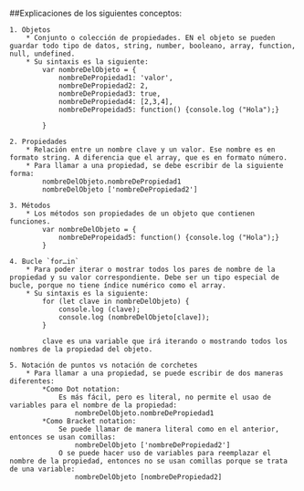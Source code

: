 ##Explicaciones de los siguientes conceptos:

	1. Objetos
		* Conjunto o colección de propiedades. EN el objeto se pueden guardar todo tipo de datos, string, number, booleano, array, function, null, undefined.
		* Su sintaxis es la siguiente:
			var nombreDelObjeto = {
				nombreDePropiedad1: 'valor',
				nombreDePropiedad2: 2,
				nombreDePropiedad3: true,
				nombreDePropiedad4: [2,3,4],
				nombreDePropeidad5: function() {console.log ("Hola");}

			}

	2. Propiedades
		* Relación entre un nombre clave y un valor. Ese nombre es en formato string. A diferencia que el array, que es en formato número.
		* Para llamar a una propiedad, se debe escribir de la siguiente forma:
			nombreDelObjeto.nombreDePropiedad1
			nombreDelObjeto ['nombreDePropiedad2']

	3. Métodos
		* Los métodos son propiedades de un objeto que contienen funciones.
			var nombreDelObjeto = {
				nombreDePropeidad5: function() {console.log ("Hola");}
			}

	4. Bucle `for…in`
		* Para poder iterar o mostrar todos los pares de nombre de la propiedad y su valor correspondiente. Debe ser un tipo especial de bucle, porque no tiene índice numérico como el array.
		* Su sintaxis es la siguiente:
			for (let clave in nombreDelObjeto) {
				console.log (clave);
				console.log (nombreDelObjeto[clave]);
			}

			clave es una variable que irá iterando o mostrando todos los nombres de la propiedad del objeto.

	5. Notación de puntos vs notación de corchetes
		* Para llamar a una propiedad, se puede escribir de dos maneras diferentes:
			*Como Dot notation:
				Es más fácil, pero es literal, no permite el usao de variables para el nombre de la propiedad:
					nombreDelObjeto.nombreDePropiedad1
			*Como Bracket notation:
				Se puede llamar de manera literal como en el anterior, entonces se usan comillas:
					nombreDelObjeto ['nombreDePropiedad2']
				O se puede hacer uso de variables para reemplazar el nombre de la propiedad, entonces no se usan comillas porque se trata de una variable:
					nombreDelObjeto [nombreDePropiedad2]